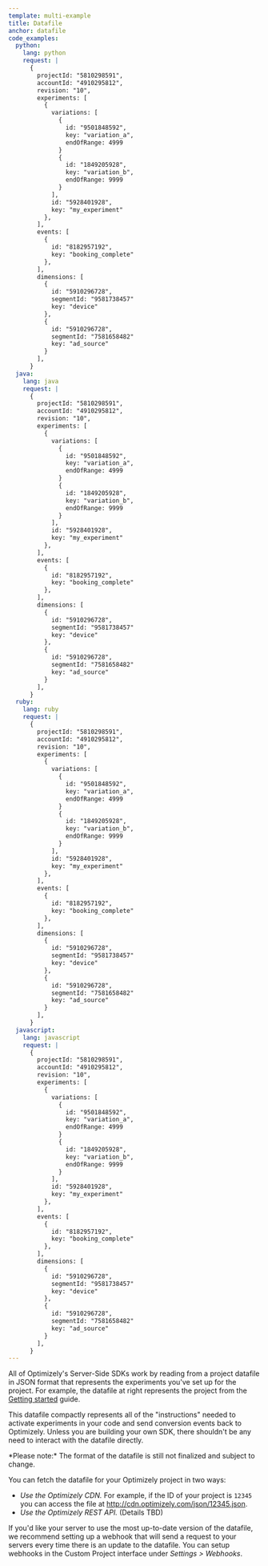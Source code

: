 ```yaml
---
template: multi-example
title: Datafile
anchor: datafile
code_examples:
  python:
    lang: python
    request: |
      {
        projectId: "5810298591",
        accountId: "4910295812",
        revision: "10",
        experiments: [
          {
            variations: [
              {
                id: "9501848592",
                key: "variation_a",
                endOfRange: 4999
              }
              {
                id: "1849205928",
                key: "variation_b",
                endOfRange: 9999
              }
            ],
            id: "5928401928",
            key: "my_experiment"
          },
        ],
        events: [
          {
            id: "8182957192",
            key: "booking_complete"
          },
        ],
        dimensions: [
          {
            id: "5910296728",
            segmentId: "9581738457"
            key: "device"
          },
          {
            id: "5910296728",
            segmentId: "7581658482"
            key: "ad_source"
          }
        ],
      }
  java:
    lang: java
    request: |
      {
        projectId: "5810298591",
        accountId: "4910295812",
        revision: "10",
        experiments: [
          {
            variations: [
              {
                id: "9501848592",
                key: "variation_a",
                endOfRange: 4999
              }
              {
                id: "1849205928",
                key: "variation_b",
                endOfRange: 9999
              }
            ],
            id: "5928401928",
            key: "my_experiment"
          },
        ],
        events: [
          {
            id: "8182957192",
            key: "booking_complete"
          },
        ],
        dimensions: [
          {
            id: "5910296728",
            segmentId: "9581738457"
            key: "device"
          },
          {
            id: "5910296728",
            segmentId: "7581658482"
            key: "ad_source"
          }
        ],
      }
  ruby:
    lang: ruby
    request: |
      {
        projectId: "5810298591",
        accountId: "4910295812",
        revision: "10",
        experiments: [
          {
            variations: [
              {
                id: "9501848592",
                key: "variation_a",
                endOfRange: 4999
              }
              {
                id: "1849205928",
                key: "variation_b",
                endOfRange: 9999
              }
            ],
            id: "5928401928",
            key: "my_experiment"
          },
        ],
        events: [
          {
            id: "8182957192",
            key: "booking_complete"
          },
        ],
        dimensions: [
          {
            id: "5910296728",
            segmentId: "9581738457"
            key: "device"
          },
          {
            id: "5910296728",
            segmentId: "7581658482"
            key: "ad_source"
          }
        ],
      }
  javascript:
    lang: javascript
    request: |
      {
        projectId: "5810298591",
        accountId: "4910295812",
        revision: "10",
        experiments: [
          {
            variations: [
              {
                id: "9501848592",
                key: "variation_a",
                endOfRange: 4999
              }
              {
                id: "1849205928",
                key: "variation_b",
                endOfRange: 9999
              }
            ],
            id: "5928401928",
            key: "my_experiment"
          },
        ],
        events: [
          {
            id: "8182957192",
            key: "booking_complete"
          },
        ],
        dimensions: [
          {
            id: "5910296728",
            segmentId: "9581738457"
            key: "device"
          },
          {
            id: "5910296728",
            segmentId: "7581658482"
            key: "ad_source"
          }
        ],
      }
---
```


All of Optimizely's Server-Side SDKs work by reading from a project datafile in JSON format that represents the experiments you've set up for the project. For example, the datafile at right represents the project from the [Getting started](/server/getting-started) guide.

This datafile compactly represents all of the "instructions" needed to activate experiments in your code and send conversion events back to Optimizely. Unless you are building your own SDK, there shouldn't be any need to interact with the datafile directly.

<div class="attention attention--warning push--bottom">*Please note:* The format of the datafile is still not finalized and subject to change.</div>

You can fetch the datafile for your Optimizely project in two ways:

* *Use the Optimizely CDN.*  For example, if the ID of your project is `12345` you can access the file at http://cdn.optimizely.com/json/12345.json.
* *Use the Optimizely REST API.* (Details TBD)

If you'd like your server to use the most up-to-date version of the datafile, we recommend setting up a webhook that will send a request to your servers every time there is an update to the datafile. You can setup webhooks in the Custom Project interface under *Settings > Webhooks*.
